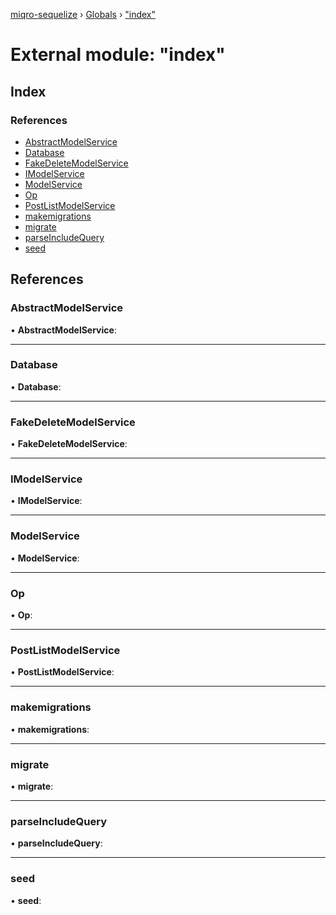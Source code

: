 [miqro-sequelize](../README.md) › [Globals](../globals.md) › ["index"](_index_.md)

# External module: "index"

## Index

### References

* [AbstractModelService](_index_.md#abstractmodelservice)
* [Database](_index_.md#database)
* [FakeDeleteModelService](_index_.md#fakedeletemodelservice)
* [IModelService](_index_.md#imodelservice)
* [ModelService](_index_.md#modelservice)
* [Op](_index_.md#op)
* [PostListModelService](_index_.md#postlistmodelservice)
* [makemigrations](_index_.md#makemigrations)
* [migrate](_index_.md#migrate)
* [parseIncludeQuery](_index_.md#parseincludequery)
* [seed](_index_.md#seed)

## References

###  AbstractModelService

• **AbstractModelService**:

___

###  Database

• **Database**:

___

###  FakeDeleteModelService

• **FakeDeleteModelService**:

___

###  IModelService

• **IModelService**:

___

###  ModelService

• **ModelService**:

___

###  Op

• **Op**:

___

###  PostListModelService

• **PostListModelService**:

___

###  makemigrations

• **makemigrations**:

___

###  migrate

• **migrate**:

___

###  parseIncludeQuery

• **parseIncludeQuery**:

___

###  seed

• **seed**:
